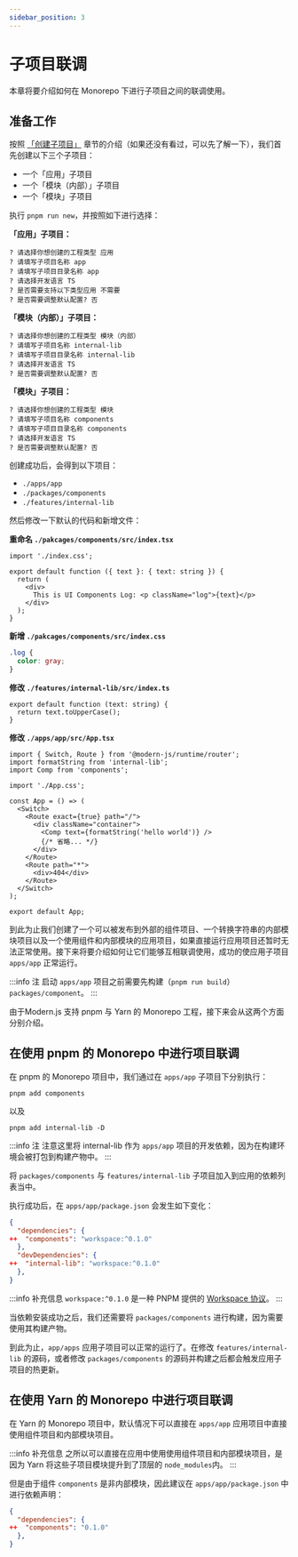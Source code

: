 ```yaml
---
sidebar_position: 3
---
```


# 子项目联调

本章将要介绍如何在 Monorepo 下进行子项目之间的联调使用。

## 准备工作

按照 [「创建子项目」](/docs/guides/features/monorepo/create-sub-project) 章节的介绍（如果还没有看过，可以先了解一下），我们首先创建以下三个子项目：

- 一个「应用」子项目
- 一个「模块（内部）」子项目
- 一个「模块」子项目

执行 `pnpm run new`，并按照如下进行选择：

**「应用」子项目：**
```
? 请选择你想创建的工程类型 应用
? 请填写子项目名称 app
? 请填写子项目目录名称 app
? 请选择开发语言 TS
? 是否需要支持以下类型应用 不需要
? 是否需要调整默认配置? 否
```

**「模块（内部）」子项目：**
```
? 请选择你想创建的工程类型 模块（内部）
? 请填写子项目名称 internal-lib
? 请填写子项目目录名称 internal-lib
? 请选择开发语言 TS
? 是否需要调整默认配置? 否
```

**「模块」子项目：**
```
? 请选择你想创建的工程类型 模块
? 请填写子项目名称 components
? 请填写子项目目录名称 components
? 请选择开发语言 TS
? 是否需要调整默认配置? 否
```

创建成功后，会得到以下项目：

- `./apps/app`
- `./packages/components`
- `./features/internal-lib`

然后修改一下默认的代码和新增文件：

**重命名 `./pakcages/components/src/index.tsx`**
``` tsx
import './index.css';

export default function ({ text }: { text: string }) {
  return (
    <div>
      This is UI Components Log: <p className="log">{text}</p>
    </div>
  );
}
```

**新增 `./pakcages/components/src/index.css`**
``` css
.log {
  color: gray;
}
```

**修改 `./features/internal-lib/src/index.ts`**
``` tsx
export default function (text: string) {
  return text.toUpperCase();
}
```

**修改 `./apps/app/src/App.tsx`**
``` tsx
import { Switch, Route } from '@modern-js/runtime/router';
import formatString from 'internal-lib';
import Comp from 'components';

import './App.css';

const App = () => (
  <Switch>
    <Route exact={true} path="/">
      <div className="container">
        <Comp text={formatString('hello world')} />
        {/* 省略... */}
      </div>
    </Route>
    <Route path="*">
      <div>404</div>
    </Route>
  </Switch>
);

export default App;
```

到此为止我们创建了一个可以被发布到外部的组件项目、一个转换字符串的内部模块项目以及一个使用组件和内部模块的应用项目，如果直接运行应用项目还暂时无法正常使用。接下来将要介绍如何让它们能够互相联调使用，成功的使应用子项目 `apps/app` 正常运行。

:::info 注
启动 `apps/app` 项目之前需要先构建（`pnpm run build`） `packages/component`。
:::

由于Modern.js 支持 pnpm 与 Yarn 的 Monorepo 工程，接下来会从这两个方面分别介绍。

## 在使用 pnpm 的 Monorepo 中进行项目联调

在 pnpm 的 Monorepo 项目中，我们通过在 `apps/app` 子项目下分别执行：

```
pnpm add components
```

以及

```
pnpm add internal-lib -D
```

:::info 注
注意这里将 internal-lib 作为 `apps/app` 项目的开发依赖，因为在构建环境会被打包到构建产物中。
:::

将 `packages/components` 与 `features/internal-lib` 子项目加入到应用的依赖列表当中。

执行成功后，在 `apps/app/package.json` 会发生如下变化：

``` json
{
  "dependencies": {
++  "components": "workspace:^0.1.0"
  },
  "devDependencies": {
++  "internal-lib": "workspace:^0.1.0"
  },
}
```

:::info 补充信息
`workspace:^0.1.0` 是一种 PNPM 提供的 [Workspace 协议](https://pnpm.io/workspaces#workspace-protocol-workspace)。
:::

当依赖安装成功之后，我们还需要将 `packages/components` 进行构建，因为需要使用其构建产物。

到此为止，`app/apps` 应用子项目可以正常的运行了。在修改 `features/internal-lib` 的源码，或者修改 `packages/components` 的源码并构建之后都会触发应用子项目的热更新。

## 在使用 Yarn 的 Monorepo 中进行项目联调

在 Yarn 的 Monorepo 项目中，默认情况下可以直接在 `apps/app` 应用项目中直接使用组件项目和内部模块项目。

:::info 补充信息
之所以可以直接在应用中使用使用组件项目和内部模块项目，是因为 Yarn 将这些子项目模块提升到了顶层的 `node_modules`内。
:::

但是由于组件 `components` 是非内部模块，因此建议在 `apps/app/package.json` 中进行依赖声明：

``` json
{
  "dependencies": {
++  "components": "0.1.0"
  },
}
```

